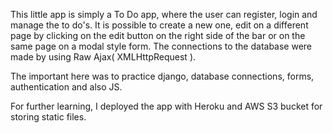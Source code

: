 This little app is simply a To Do app, where the user can register, login and manage the to do's.
It is possible to create a new one, edit on a different page by clicking on the edit button on the right side of the bar or on the same page on a modal style form. 
The connections to the database were made by using Raw Ajax( XMLHttpRequest ).

The important here was to practice django, database connections, forms, authentication and also JS. 

For further learning, I deployed the app with Heroku and AWS S3 bucket for storing static files.
